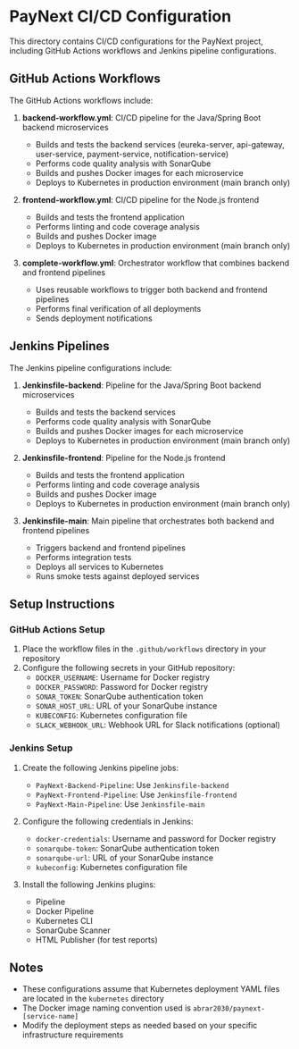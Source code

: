 # PayNext CI/CD Configuration

This directory contains CI/CD configurations for the PayNext project, including GitHub Actions workflows and Jenkins pipeline configurations.

## GitHub Actions Workflows

The GitHub Actions workflows include:

1. **backend-workflow.yml**: CI/CD pipeline for the Java/Spring Boot backend microservices
   - Builds and tests the backend services (eureka-server, api-gateway, user-service, payment-service, notification-service)
   - Performs code quality analysis with SonarQube
   - Builds and pushes Docker images for each microservice
   - Deploys to Kubernetes in production environment (main branch only)

2. **frontend-workflow.yml**: CI/CD pipeline for the Node.js frontend
   - Builds and tests the frontend application
   - Performs linting and code coverage analysis
   - Builds and pushes Docker image
   - Deploys to Kubernetes in production environment (main branch only)

3. **complete-workflow.yml**: Orchestrator workflow that combines backend and frontend pipelines
   - Uses reusable workflows to trigger both backend and frontend pipelines
   - Performs final verification of all deployments
   - Sends deployment notifications

## Jenkins Pipelines

The Jenkins pipeline configurations include:

1. **Jenkinsfile-backend**: Pipeline for the Java/Spring Boot backend microservices
   - Builds and tests the backend services
   - Performs code quality analysis with SonarQube
   - Builds and pushes Docker images for each microservice
   - Deploys to Kubernetes in production environment (main branch only)

2. **Jenkinsfile-frontend**: Pipeline for the Node.js frontend
   - Builds and tests the frontend application
   - Performs linting and code coverage analysis
   - Builds and pushes Docker image
   - Deploys to Kubernetes in production environment (main branch only)

3. **Jenkinsfile-main**: Main pipeline that orchestrates both backend and frontend pipelines
   - Triggers backend and frontend pipelines
   - Performs integration tests
   - Deploys all services to Kubernetes
   - Runs smoke tests against deployed services

## Setup Instructions

### GitHub Actions Setup

1. Place the workflow files in the `.github/workflows` directory in your repository
2. Configure the following secrets in your GitHub repository:
   - `DOCKER_USERNAME`: Username for Docker registry
   - `DOCKER_PASSWORD`: Password for Docker registry
   - `SONAR_TOKEN`: SonarQube authentication token
   - `SONAR_HOST_URL`: URL of your SonarQube instance
   - `KUBECONFIG`: Kubernetes configuration file
   - `SLACK_WEBHOOK_URL`: Webhook URL for Slack notifications (optional)

### Jenkins Setup

1. Create the following Jenkins pipeline jobs:
   - `PayNext-Backend-Pipeline`: Use `Jenkinsfile-backend`
   - `PayNext-Frontend-Pipeline`: Use `Jenkinsfile-frontend`
   - `PayNext-Main-Pipeline`: Use `Jenkinsfile-main`

2. Configure the following credentials in Jenkins:
   - `docker-credentials`: Username and password for Docker registry
   - `sonarqube-token`: SonarQube authentication token
   - `sonarqube-url`: URL of your SonarQube instance
   - `kubeconfig`: Kubernetes configuration file

3. Install the following Jenkins plugins:
   - Pipeline
   - Docker Pipeline
   - Kubernetes CLI
   - SonarQube Scanner
   - HTML Publisher (for test reports)

## Notes

- These configurations assume that Kubernetes deployment YAML files are located in the `kubernetes` directory
- The Docker image naming convention used is `abrar2030/paynext-[service-name]`
- Modify the deployment steps as needed based on your specific infrastructure requirements
